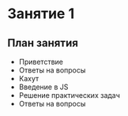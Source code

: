 # Занятие 1

## План занятия

-   Приветствие
-   Ответы на вопросы
-   Кахут
-   Введение в JS
-   Решение практических задач
-   Ответы на вопросы
